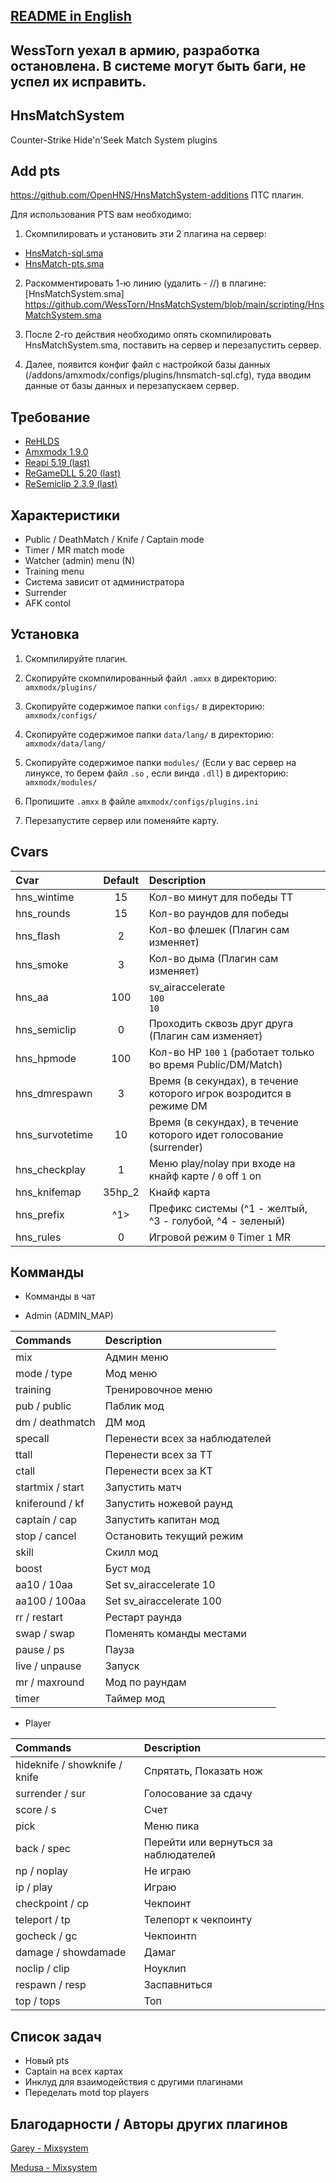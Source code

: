## [README in English](https://github.com/WessTorn/HnsMatchSystem/blob/main/README_ENG.md)

## WessTorn уехал в армию, разработка остановлена. В системе могут быть баги, не успел их исправить.

## HnsMatchSystem
Counter-Strike Hide'n'Seek Match System plugins

## Add pts
https://github.com/OpenHNS/HnsMatchSystem-additions ПТС плагин.

Для использования PTS вам необходимо:
1. Скомпилировать и установить эти 2 плагина на сервер:
- [HnsMatch-sql.sma](https://github.com/OpenHNS/HnsMatchSystem-additions/blob/main/scripting/HnsMatch-sql.sma)
- [HnsMatch-pts.sma](https://github.com/OpenHNS/HnsMatchSystem-additions/blob/main/scripting/HnsMatch-pts.sma)

2. Раскомментировать 1-ю линию (удалить - //) в плагине: [HnsMatchSystem.sma] https://github.com/WessTorn/HnsMatchSystem/blob/main/scripting/HnsMatchSystem.sma

3. После 2-го действия необходимо опять скомпилировать HnsMatchSystem.sma, поставить на сервер и перезапустить сервер.

4. Далее, появится конфиг файл с настройкой базы данных (/addons/amxmodx/configs/plugins/hnsmatch-sql.cfg), туда вводим данные от базы данных и перезапускаем сервер.

## Требование
- [ReHLDS](https://dev-cs.ru/resources/64/)
- [Amxmodx 1.9.0](https://dev-cs.ru/resources/405/)
- [Reapi 5.19 (last)](https://dev-cs.ru/resources/73/updates)
- [ReGameDLL 5.20 (last)](https://dev-cs.ru/resources/67/updates)
- [ReSemiclip 2.3.9 (last)](https://dev-cs.ru/resources/71/updates)

## Характеристики
- Public / DeathMatch / Knife / Captain mode
- Timer / MR match mode
- Watcher (admin) menu (N)
- Training menu
- Система зависит от администратора
- Surrender
- AFK contol

## Установка
 
1. Скомпилируйте плагин.

2. Скопируйте скомпилированный файл `.amxx` в директорию: `amxmodx/plugins/`

3. Скопируйте содержимое папки `configs/` в директорию: `amxmodx/configs/`

4. Скопируйте содержимое папки `data/lang/` в директорию: `amxmodx/data/lang/`

5. Скопируйте содержимое папки `modules/` (Если у вас сервер на линуксе, то берем файл `.so` , если винда `.dll`) в директорию: `amxmodx/modules/`

6. Пропишите `.amxx` в файле `amxmodx/configs/plugins.ini`

7. Перезапустите сервер или поменяйте карту.

## Cvars

| Cvar                 | Default    | Description |
| :------------------- | :--------: | :--------------------------------------------------- |
| hns_wintime          | 15         | Кол-во минут для победы ТТ |
| hns_rounds           | 15         | Кол-во раундов для победы |
| hns_flash	           | 2          | Кол-во флешек (Плагин сам изменяет) |
| hns_smoke            | 3          | Кол-во дыма (Плагин сам изменяет) |
| hns_aa               | 100        | sv_airaccelerate <br/>`100`<br/>`10`                          |
| hns_semiclip         | 0          | Проходить сквозь друг друга (Плагин сам изменяет)   |
| hns_hpmode           | 100        | Кол-во HP `100` `1` (работает только во время Public/DM/Match) |
| hns_dmrespawn        | 3          | Время (в секундах), в течение которого игрок возродится в режиме DM |
| hns_survotetime      | 10         | Время (в секундах), в течение которого идет голосование (surrender) |
| hns_checkplay        | 1          | Меню play/nolay при входе на кнайф карте / `0` off `1` on |
| hns_knifemap         | 35hp_2     | Кнайф карта |
| hns_prefix         | ^1>     | Префикс системы (^1 - желтый, ^3 - голубой, ^4 - зеленый) |
| hns_rules         | 0     | Игровой режим `0` Timer `1` MR |

## Комманды

- Комманды в чат

- Admin (ADMIN_MAP)

| Commands | Description |
| :------------------- |  :--------------------------------------------------- |
| mix | Админ меню |
| mode / type | Мод меню |
| training | Тренировочное меню |
| pub / public | Паблик мод |
| dm / deathmatch | ДМ мод |
| specall | Перенести всех за наблюдателей |
| ttall | Перенести всех за ТТ |
| ctall | Перенести всех за КТ |
| startmix / start | Запустить матч |
| kniferound / kf | Запустить ножевой раунд |
| captain / cap | Запустить капитан мод |
| stop / cancel | Остановить текущий режим  |
| skill | Скилл мод |
| boost | Буст мод |
| aa10 / 10aa | Set sv_airaccelerate 10 |
| aa100 / 100aa | Set sv_airaccelerate 100 |
| rr / restart | Рестарт раунда |
| swap / swap | Поменять команды местами |
| pause / ps | Пауза |
| live / unpause | Запуск |
| mr / maxround | Мод по раундам |
| timer | Таймер мод |

- Player

| Commands | Description |
| :------------------- |  :--------------------------------------------------- |
| hideknife / showknife / knife | Спрятать, Показать нож |
| surrender / sur | Голосование за сдачу |
| score / s | Счет |
| pick | Меню пика |
| back / spec | Перейти или вернуться за наблюдателей |
| np / noplay | Не играю |
| ip / play | Играю |
| checkpoint / cp | Чекпоинт |
| teleport / tp | Телепорт к чекпоинту |
| gocheck / gc | Чекпоинтn |
| damage / showdamade | Дамаг |
| noclip / clip | Ноуклип |
| respawn / resp | Заспавниться |
| top / tops | Топ |



## Список задач
- Новый pts
- Captain на всех картах
- Инклуд для взаимодействия с другими плагинами
- Переделать motd top players

## Благодарности / Aвторы других плагинов
[Garey - Мixsystem](https://github.com/Garey27)

[Medusa - Мixsystem](https://dev-cs.ru/members/65/)
